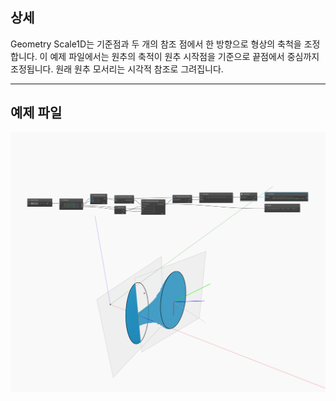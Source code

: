 ## 상세
Geometry Scale1D는 기준점과 두 개의 참조 점에서 한 방향으로 형상의 축척을 조정합니다. 이 예제 파일에서는 원추의 축적이 원추 시작점을 기준으로 끝점에서 중심까지 조정됩니다. 원래 원추 모서리는 시각적 참조로 그려집니다.
___
## 예제 파일

![Scale1D](./Autodesk.DesignScript.Geometry.CoordinateSystem.Scale1D_img.jpg)

